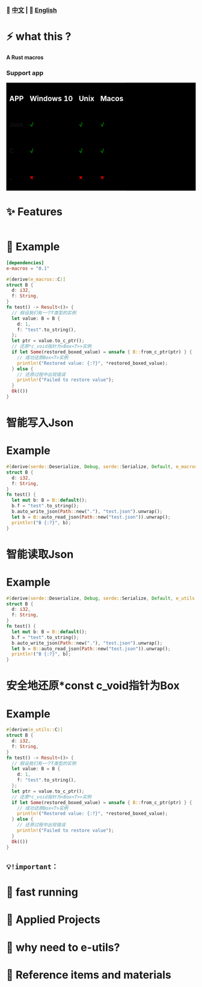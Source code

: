 
### 📄 [中文](README.zh.md)  | 📄  [English](../README.md)

# ⚡ what this ?
**A Rust macros**

### Support app
<table style="background:#000">
  <tr>
    <th><h3 style="color:#fff">APP</h3></th>
    <th><h3 style="color:#fff">Windows 10</h3></th>
    <th><h3 style="color:#fff">Unix</h3></th>
    <th><h3 style="color:#fff">Macos</h3></th>
  </tr>
  <tr>
    <td>Json</td>
    <td><h4 style="color:green">√</h4></td>
    <td><h4 style="color:green">√</h4></td>
    <td><h4 style="color:green">√</h4></td>
  </tr>
  <tr>
    <td>C</td>
    <td><h4 style="color:green">√</h4></td>
    <td><h4 style="color:green">√</h4></td>
    <td><h4 style="color:green">√</h4></td>
  </tr>
  <tr>
    <td>_</td>
    <td><h4 style="color:red">×</h4></td>
    <td><h4 style="color:red">×</h4></td>
    <td><h4 style="color:red">×</h4></td>
  </tr>
</table>

# ✨ Features
```toml
```

# 📖 Example
```toml
[dependencies]
e-macros = "0.1"
```

```rust
#[derive(e_macros::C)]
struct B {
  d: i32,
  f: String,
}
fn test() -> Result<()> {
  // 假设我们有一个T类型的实例
  let value: B = B {
    d: 1,
    f: "test".to_string(),
  };
  let ptr = value.to_c_ptr();
  // 还原*c_void指针为<Box<T>>实例
  if let Some(restored_boxed_value) = unsafe { B::from_c_ptr(ptr) } {
    // 成功还原Box<T>实例
    println!("Restored value: {:?}", *restored_boxed_value);
  } else {
    // 还原过程中出现错误
    println!("Failed to restore value");
  }
  Ok(())
}
```
# 智能写入Json
# Example
```rust
#[derive(serde::Deserialize, Debug, serde::Serialize, Default, e_macros::Json)]
struct B {
  d: i32,
  f: String,
}
fn test() {
  let mut b: B = B::default();
  b.f = "test".to_string();
  b.auto_write_json(Path::new("."), "test.json").unwrap();
  let b = B::auto_read_json(Path::new("test.json")).unwrap();
  println!("B {:?}", b);
}
```
# 智能读取Json
# Example
```rust
#[derive(serde::Deserialize, Debug, serde::Serialize, Default, e_utils::Json)]
struct B {
  d: i32,
  f: String,
}
fn test() {
  let mut b: B = B::default();
  b.f = "test".to_string();
  b.auto_write_json(Path::new("."), "test.json").unwrap();
  let b = B::auto_read_json(Path::new("test.json")).unwrap();
  println!("B {:?}", b);
}
```
# 安全地还原*const c_void指针为Box<Self>
# Example
```rust
#[derive(e_utils::C)]
struct B {
  d: i32,
  f: String,
}
fn test() -> Result<()> {
  // 假设我们有一个T类型的实例
  let value: B = B {
    d: 1,
    f: "test".to_string(),
  };
  let ptr = value.to_c_ptr();
  // 还原*c_void指针为<Box<T>>实例
  if let Some(restored_boxed_value) = unsafe { B::from_c_ptr(ptr) } {
    // 成功还原Box<T>实例
    println!("Restored value: {:?}", *restored_boxed_value);
  } else {
    // 还原过程中出现错误
    println!("Failed to restore value");
  }
  Ok(())
}
```
## `💡!important：`
<!-- ####There are three requirements for building on the windows system environment:

You must use the rust version using the MSVC toolchain

You must install [WinPcap]（ https://www.winpcap.org/ ）Or [npcap]（ https://nmap.org/npcap/ ）(using [WinPcap]（ https://www.winpcap.org/ ）Version 4.1.3) (if using [npcap]（ https://nmap.org/npcap/ ）, please make sure to use "in [WinPcap]（ https://www.winpcap.org/ ）Install [npcap] in API compatibility mode（ https://nmap.org/npcap/ )”）

You must put it in your bag. [WinPcap]( https://www.winpcap.org/ ）The Lib in the developer package is located in the directory named Lib in the root directory of the repository. Alternatively, you can use any location listed in the% lib% / $env: lib environment variable. For the 64 bit toolchain, it is located in wpdpack / lib / x64 / packet. For the 32-bit toolchain, it is located in wpdpack / lib / packet.lib.
```
# 1.install npcap server https://npcap.com/dist/npcap-1.70.exe
setx LIB E:\libs\LIB
# download and decompression https://npcap.com/dist/npcap-sdk-1.13.zip
# npcap-sdk-1.13\Lib\x64\Packet.lib put to E:\libs\LIB
``` -->

# 🚀 fast running
<!-- ```sh
# host/port scan
cargo run --example host_scan
cargo run --example port_scan
# async scan
cargo run --example async_host_scan --features="async"
cargo run --example async_port_scan --features="async"
# Fingerprint scan
cargo run --example os --features="os"
# Service Scan
cargo run --example service_detection --features="service"
# DNS Parse
cargo run --example dns
# Trace Route
cargo run --example tracert
``` -->

# 🦊 Applied Projects
<!-- [E-NetScan](https://github.com/EternalNight996/e-netscan.git): The network scanning project (which supports both command line and cross platform graphical interface) is under development.. -->

# 🔭 why need to e-utils?
<!-- At first, I wanted to complete a cross network scanning project to help me complete some work. I referred to many open source projects, but these projects have some defects that do not meet my needs, so I have e-libscanner.
(process host and port scanning, and support domain name resolution, route tracking, fingerprint scanning, service scanning, asynchronous scanning, scalability and more)
The bottom layer is by calling [npcap]（ https://nmap.org/npcap/ ）And [WinPcap]（ https://www.winpcap.org/ ）Packet capture service;
The service API is [libpnet]（ https://github.com/libpnet/libpnet ); -->

# 🙋 Reference items and materials
<!-- ✨ [RustScan] https://github.com/RustScan/RustScan : Rustlike nmapscan
✨ [netscan] https://github.com/shellrow/netscan : Rust Network Scanner
✨ [libpnet](libpnet) https://github.com/libpnet/libpnet ● The background base of the interplatform network - mainly using captivity services ([npcap]) https://nmap.org/npcap/ with [WinPcap]( https://www.winpcap.org/ ) -->